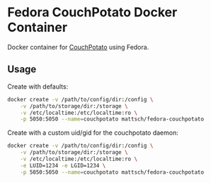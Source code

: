 # Fedora CouchPotato Docker Container

Docker container for [CouchPotato](https://couchpota.to/) using Fedora.

## Usage

Create with defaults:

```bash
docker create -v /path/to/config/dir:/config \
    -v /path/to/storage/dir:/storage \
    -v /etc/localtime:/etc/localtime:ro \
    -p 5050:5050 --name=couchpotato mattsch/fedora-couchpotato
```

Create with a custom uid/gid for the couchpotato daemon:

```bash
docker create -v /path/to/config/dir:/config \
    -v /path/to/storage/dir:/storage \
    -v /etc/localtime:/etc/localtime:ro \
    -e LUID=1234 -e LGID=1234 \
    -p 5050:5050 --name=couchpotato mattsch/fedora-couchpotato
```

